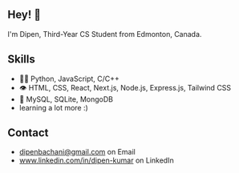 ## Hey! 👋
I'm Dipen, Third-Year CS Student from Edmonton, Canada.


## Skills
- 👨‍💻 Python, JavaScript, C/C++
- 👁️ HTML, CSS, React, Next.js, Node.js, Express.js, Tailwind CSS
- 💽 MySQL, SQLite, MongoDB
- learning a lot more :)

## Contact
- dipenbachani@gmail.com on Email
- www.linkedin.com/in/dipen-kumar on LinkedIn
